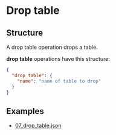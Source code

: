 # Drop table

## Structure

A drop table operation drops a table.

**drop table** operations have this structure:

```json
{
  "drop_table": {
    "name": "name of table to drop"
  }
}
```

## Examples

- [07_drop_table.json](../../examples/07_drop_table.json)
